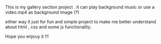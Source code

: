 This is my gallery section project .
it can play background music or use a video.mp4 as background image (?)

either way it just for fun and simple project to make me better understand about html , css and some js functionality.

Hope you enjouy it !!!
